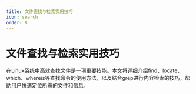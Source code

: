 ```yaml
---
title: 文件查找与检索实用技巧
icon: search
order: 8
---
```


# 文件查找与检索实用技巧

在Linux系统中高效查找文件是一项重要技能。本文将详细介绍find、locate、which、whereis等查找命令的使用方法，以及结合grep进行内容检索的技巧，帮助用户快速定位所需的文件和信息。
